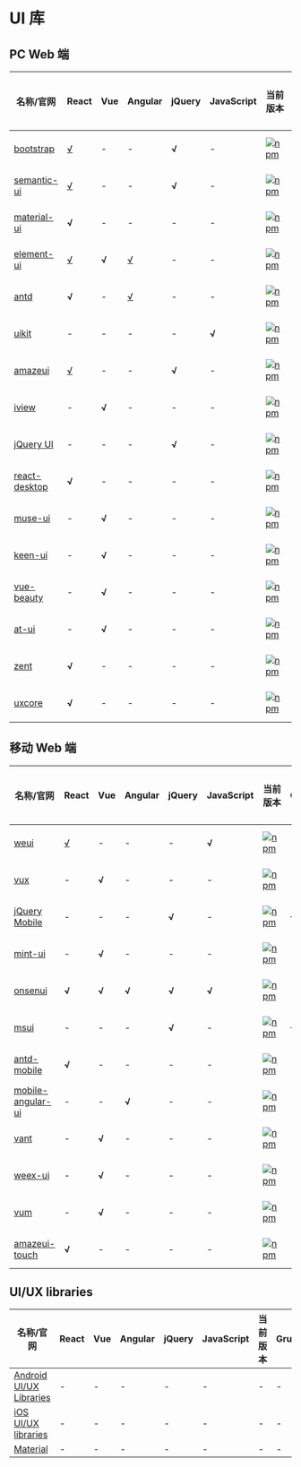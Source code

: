 # UI 库

## PC Web 端

名称/官网 | React | Vue | Angular | jQuery | JavaScript | 当前版本 | Grunt | Gulp | Webpack | Node | Github Star | 支持中文 | 作者
---|---|---|---|---|---|---|---|---|---|---|---|---|---
[bootstrap](http://getbootstrap.com/) | [√](https://github.com/reactstrap/reactstrap) | - | - | **√** | - | [![npm](https://img.shields.io/npm/v/bootstrap.svg)](https://github.com/twbs/bootstrap) | - | √ | - | - | [![GitHub stars](https://img.shields.io/github/stars/twbs/bootstrap.svg?style=social&label=Stars)](https://github.com/twbs/bootstrap) | √ | Twitter, Inc.
[semantic-ui](http://www.semantic-ui.com/) | [√](https://github.com/Semantic-Org/Semantic-UI-React) | - | - | **√** | - | [![npm](https://img.shields.io/npm/v/semantic-ui.svg)](https://github.com/Semantic-Org/Semantic-UI) | - | √ | - | - | [![GitHub stars](https://img.shields.io/github/stars/Semantic-Org/Semantic-UI.svg?style=social&label=Stars)](https://github.com/Semantic-Org/Semantic-UI) | √ | Semantic Organization
[material-ui](http://www.material-ui.com/) | **√** | - | - | - | - | [![npm](https://img.shields.io/npm/v/material-ui.svg)](https://github.com/callemall/material-ui) | - | - | √ | - | [![GitHub stars](https://img.shields.io/github/stars/callemall/material-ui.svg?style=social&label=Stars)](https://github.com/callemall/material-ui) | × | Call-Em-All
[element-ui](http://element.eleme.io/) | [√](https://github.com/eleme/element-react) | **√** | [√](https://github.com/eleme/element-angular) | - | - | [![npm](https://img.shields.io/npm/v/element-ui.svg)](https://github.com/ElemeFE/element) | - | - | √ | - | [![GitHub stars](https://img.shields.io/github/stars/ElemeFE/element.svg?style=social&label=Stars)](https://github.com/ElemeFE/element) | √ | ElemeFE
[antd](https://ant.design/) | **√** | - | [√](https://github.com/NG-ZORRO/ng-zorro-antd) | -  | - | [![npm](https://img.shields.io/npm/v/antd.svg)](https://github.com/ant-design/ant-design) | - | - | √ | - | [![GitHub stars](https://img.shields.io/github/stars/ant-design/ant-design.svg?style=social&label=Stars)](https://github.com/ant-design/ant-design) | √ | Alipay.com
[uikit](http://getuikit.com/) | - | - | - | - | **√** | [![npm](https://img.shields.io/npm/v/uikit.svg)](https://github.com/uikit/uikit) | - | - | √ | - | [![GitHub stars](https://img.shields.io/github/stars/uikit/uikit.svg?style=social&label=Stars)](https://github.com/uikit/uikit) | √ | YOOtheme GmbH
[amazeui](http://amazeui.org/) | [√](https://github.com/amazeui/amazeui-react) | - | - | **√** | - | [![npm](https://img.shields.io/npm/v/amazeui.svg)](https://github.com/amazeui/amazeui) | - | √ | - | - | [![GitHub stars](https://img.shields.io/github/stars/amazeui/amazeui.svg?style=social&label=Stars)](https://github.com/amazeui/amazeui) | × | AllMobilize Inc.
[iview](https://www.iviewui.com/) | - | **√** | - | - | - | [![npm](https://img.shields.io/npm/v/iview.svg)](https://github.com/iview/iview) | - | - | √ | - | [![GitHub stars](https://img.shields.io/github/stars/iview/iview.svg?style=social&label=Stars)](https://github.com/iview/iview) | √ | iView
[jQuery UI](https://jqueryui.com/) | - | - | - | **√** | - | [![npm](https://img.shields.io/npm/v/jquery-ui.svg)](https://github.com/jquery/jquery-ui) | √ | - | - | - | [![GitHub stars](https://img.shields.io/github/stars/jquery/jquery-ui.svg?style=social&label=Stars)](https://github.com/jquery/jquery-ui) | × | jQuery Foundation
[react-desktop](http://reactdesktop.js.org/) | **√** | - | - | - | - | [![npm](https://img.shields.io/npm/v/react-desktop.svg)](https://github.com/gabrielbull/react-desktop) | - | - | √ | - | [![GitHub stars](https://img.shields.io/github/stars/gabrielbull/react-desktop.svg?style=social&label=Stars)](https://github.com/gabrielbull/react-desktop) | √ | Gabriel Bull
[muse-ui](http://www.muse-ui.org) | - | **√** | - | - | - | [![npm](https://img.shields.io/npm/v/muse-ui.svg)](https://github.com/museui/muse-ui) | - | √ | - | - | [![GitHub stars](https://img.shields.io/github/stars/museui/muse-ui.svg?style=social&label=Stars)](https://github.com/museui/muse-ui) | × | myron
[keen-ui](https://josephuspaye.github.io/Keen-UI) | - | **√** | - | - | - | [![npm](https://img.shields.io/npm/v/keen-ui.svg)](https://github.com/JosephusPaye/Keen-UI) | - | - | √ | - | [![GitHub stars](https://img.shields.io/github/stars/JosephusPaye/Keen-UI.svg?style=social&label=Stars)](https://github.com/JosephusPaye/Keen-UI) | √ | Josephus Paye II
[vue-beauty](https://fe-driver.github.io/vue-beauty/) | - | **√** | - | - | - | [![npm](https://img.shields.io/npm/v/vue-beauty.svg)](https://github.com/FE-Driver/vue-beauty) | - | - | √ | - | [![GitHub stars](https://img.shields.io/github/stars/FE-Driver/vue-beauty.svg?style=social&label=Stars)](https://github.com/FE-Driver/vue-beauty) | √ | vue-beauty
[at-ui](https://at-ui.github.io/at-ui/) | - | **√** | - | - | - | [![npm](https://img.shields.io/npm/v/at-ui.svg)](https://github.com/at-ui/at-ui) | - | - | √ | - | [![GitHub stars](https://img.shields.io/github/stars/at-ui/at-ui.svg?style=social&label=Stars)](https://github.com/at-ui/at-ui) | √ | O2Team
[zent](https://www.youzanyun.com/zanui/zent) | **√** | - | - | - | - | [![npm](https://img.shields.io/npm/v/zent.svg)](https://www.youzanyun.com/zanui/zent) | - | - | √ | - | [![GitHub stars](https://img.shields.io/github/stars/zanui/zent.svg?style=social&label=Stars)](https://www.youzanyun.com/zanui/zent) | √ | Youzan
[uxcore](http://uxco.re/) | **√** | - | - | - | - | [![npm](https://img.shields.io/npm/v/uxcore.svg)](https://www.youzanyun.com/zanui/zent) | - | - | √ | - | [![GitHub stars](https://img.shields.io/github/stars/uxcore/uxcore.svg?style=social&label=Stars)](https://www.youzanyun.com/zanui/zent) | √ | Call-Em-All

## 移动 Web 端

名称/官网 | React | Vue | Angular | jQuery | JavaScript | 当前版本 | Grunt | Gulp | Webpack | Node | Github Star | 支持中文 | 作者
---|---|---|---|---|---|---|---|---|---|---|---|---|---
[weui](https://weui.io/) | [√](https://github.com/weui/react-weui) | - | - | - | **√** | [![npm](https://img.shields.io/npm/v/weui.svg)](https://github.com/Tencent/weui) | - | - | - | √ | [![GitHub stars](https://img.shields.io/github/stars/Tencent/weui.svg?style=social&label=Stars)](https://github.com/Tencent/weui) | √ | Tencent company
[vux](https://vux.li/) | - | **√** | - | - | - | [![npm](https://img.shields.io/npm/v/vux.svg)](https://github.com/airyland/vux) | - | - | √ | - | [![GitHub stars](https://img.shields.io/github/stars/airyland/vux.svg?style=social&label=Stars)](https://github.com/airyland/vux) | √ | Airyland
[jQuery Mobile](http://jquerymobile.com/) | - | - | - | **√** | - | [![npm](https://img.shields.io/npm/v/jquery-mobile.svg)](https://github.com/jquery/jquery-mobile) | √ | - | - | - | [![GitHub stars](https://img.shields.io/github/stars/jquery/jquery-mobile.svg?style=social&label=Stars)](https://github.com/jquery/jquery-mobile) | × | jQuery Foundation
[mint-ui](http://mint-ui.github.io/) | - | **√** | - | - | - | [![npm](https://img.shields.io/npm/v/mint-ui.svg)](https://github.com/ElemeFE/mint-ui) | - | - | √ | - | [![GitHub stars](https://img.shields.io/github/stars/ElemeFE/mint-ui.svg?style=social&label=Stars)](https://github.com/ElemeFE/mint-ui) | √ | mint-ui
[onsenui](https://onsen.io/) | **√** | **√** | **√** | **√** | **√** | [![npm](https://img.shields.io/npm/v/onsenui.svg)](https://github.com/OnsenUI/OnsenUI) | - | - | - | √ | [![GitHub stars](https://img.shields.io/github/stars/OnsenUI/OnsenUI.svg?style=social&label=Stars)](https://github.com/OnsenUI/OnsenUI) | × | ASIAL CORPORATION
[msui](http://m.sui.taobao.org/) | - | - | - | **√** | - | [![npm](https://img.shields.io/npm/v/msui.svg)](https://github.com/sdc-alibaba/SUI-Mobile) | √ | - | - | - | [![GitHub stars](https://img.shields.io/github/stars/sdc-alibaba/SUI-Mobile.svg?style=social&label=Stars)](https://github.com/sdc-alibaba/SUI-Mobile) | √ | connors
[antd-mobile](https://mobile.ant.design) | **√** | - | - | - | - | [![npm](https://img.shields.io/npm/v/antd-mobile.svg)](https://github.com/ant-design/ant-design-mobile) | - | - | √ | - | [![GitHub stars](https://img.shields.io/github/stars/ant-design/ant-design-mobile.svg?style=social&label=Stars)](https://github.com/ant-design/ant-design-mobile) | √ | Alipay.com
[mobile-angular-ui](http://mobileangularui.com/) | - | - | **√** | - | - | [![npm](https://img.shields.io/npm/v/mobile-angular-ui.svg)](https://github.com/mcasimir/mobile-angular-ui) | - | √ | - | - | [![GitHub stars](https://img.shields.io/github/stars/mcasimir/mobile-angular-ui.svg?style=social&label=Stars)](https://github.com/mcasimir/mobile-angular-ui) | × | mcasimir
[vant](https://www.youzanyun.com/zanui/vant) | - | **√** | - | - | - | [![npm](https://img.shields.io/npm/v/vant.svg)](https://github.com/youzan/vant) | - | - | √ | - | [![GitHub stars](https://img.shields.io/github/stars/youzan/vant.svg?style=social&label=Stars)](https://github.com/youzan/vant) | √ | Youzan
[weex-ui](https://alibaba.github.io/weex-ui/) | - | **√** | - | - | - | [![npm](https://img.shields.io/npm/v/weex-ui.svg)](https://github.com/alibaba/weex-ui) | - | - | √ | - | [![GitHub stars](https://img.shields.io/github/stars/alibaba/weex-ui.svg?style=social&label=Stars)](https://github.com/alibaba/weex-ui) | √ | Alibaba
[vum](http://getvum.com/) | - | **√** | - | - | - | [![npm](https://img.shields.io/npm/v/vum.svg)](https://github.com/vum-team/vum) | - | - | √ | - | [![GitHub stars](https://img.shields.io/github/stars/vum-team/vum.svg?style=social&label=Stars)](https://github.com/vum-team/vum) | × | connors
[amazeui-touch](http://t.amazeui.org) | **√** | - | - | - | - | [![npm](https://img.shields.io/npm/v/amazeui-touch.svg)](https://github.com/amazeui/amazeui-touch) | - | - | √ | - | [![GitHub stars](https://img.shields.io/github/stars/amazeui/amazeui-touch.svg?style=social&label=Stars)](https://github.com/amazeui/amazeui-touch) | × | AllMobilize Inc.

## UI/UX libraries

名称/官网 | React | Vue | Angular | jQuery | JavaScript | 当前版本 | Grunt | Gulp | Webpack | Node | Github Star | 支持中文 | 作者
---|---|---|---|---|---|---|---|---|---|---|---|---|---
[Android UI/UX Libraries](https://github.com/wasabeef/awesome-android-ui/) | - | - | - | - | - | - | - | - | - | - | - | × | wasabeef
[iOS UI/UX libraries](https://github.com/cjwirth/awesome-ios-ui/) | - | - | - | - | - | - | - | - | - | - | - | × | cjwirth
[Material](https://github.com/CosmicMind/Material) | - | - | - | - | - | - | - | - | - | - | - | × | CosmicMind
